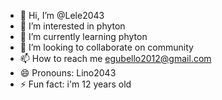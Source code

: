 - 👋 Hi, I’m @Lele2043
- 👀 I’m interested in phyton
- 🌱 I’m currently learning phyton
- 💞️ I’m looking to collaborate on community
- 📫 How to reach me egubello2012@gmail.com
- 😄 Pronouns: Lino2043
- ⚡ Fun fact: i'm 12 years old

<!---
Lele2043/Lele2043 is a ✨ special ✨ repository because its `README.md` (this file) appears on your GitHub profile.
You can click the Preview link to take a look at your changes.
--->
